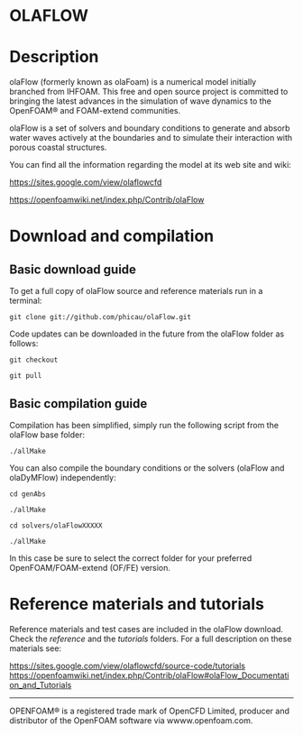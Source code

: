OLAFLOW
======

# Description

olaFlow (formerly known as olaFoam) is a numerical model initially branched from IHFOAM. This free and open source project is committed to bringing the latest advances in the simulation of wave dynamics to the OpenFOAM® and FOAM-extend communities.

olaFlow is a set of solvers and boundary conditions to generate and absorb water waves actively at the boundaries and to simulate their interaction with porous coastal structures.

You can find all the information regarding the model at its web site and wiki:

https://sites.google.com/view/olaflowcfd

https://openfoamwiki.net/index.php/Contrib/olaFlow

# Download and compilation

## Basic download guide

To get a full copy of olaFlow source and reference materials run in a terminal:

`git clone git://github.com/phicau/olaFlow.git`

Code updates can be downloaded in the future from the olaFlow folder as follows:

`git checkout`

`git pull`

## Basic compilation guide

Compilation has been simplified, simply run the following script from the olaFlow base folder:

`./allMake`

You can also compile the boundary conditions or the solvers (olaFlow and olaDyMFlow) independently:

`cd genAbs`

`./allMake`

`cd solvers/olaFlowXXXXX`

`./allMake`

In this case be sure to select the correct folder for your preferred OpenFOAM/FOAM-extend (OF/FE) version.

# Reference materials and tutorials

Reference materials and test cases are included in the olaFlow download. Check the *reference* and the *tutorials* folders. For a full description on these materials see:

https://sites.google.com/view/olaflowcfd/source-code/tutorials
https://openfoamwiki.net/index.php/Contrib/olaFlow#olaFlow_Documentation_and_Tutorials

----------------------------------------------------------
OPENFOAM®  is a registered trade mark of OpenCFD Limited, producer and distributor of the OpenFOAM software via wwww.openfoam.com.
